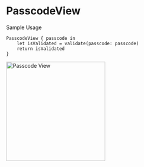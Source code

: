# PasscodeView

Sample Usage

```
PasscodeView { passcode in
    let isValidated = validate(passcode: passcode)
    return isValidated
}
```

<img width="267" alt="Passcode View" src="https://user-images.githubusercontent.com/5671130/214064662-b64e7ee1-b80d-4e6d-b823-5cb49443daa5.png">
